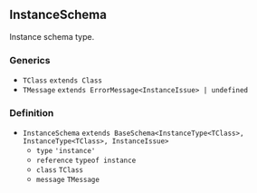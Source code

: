 InstanceSchema
--------------

Instance schema type.

### Generics

*   `TClass` `extends Class`
*   `TMessage` `extends ErrorMessage<InstanceIssue> | undefined`

### Definition

*   `InstanceSchema` `extends BaseSchema<InstanceType<TClass>, InstanceType<TClass>, InstanceIssue>`
    *   `type` `'instance'`
    *   `reference` `typeof instance`
    *   `class` `TClass`
    *   `message` `TMessage`